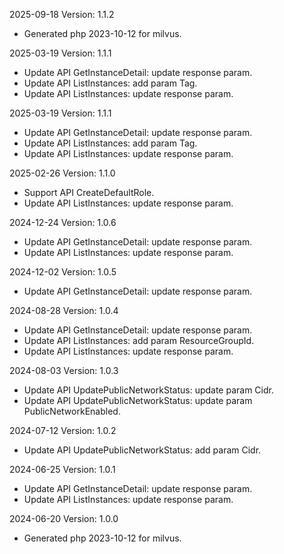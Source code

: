 2025-09-18 Version: 1.1.2
- Generated php 2023-10-12 for milvus.

2025-03-19 Version: 1.1.1
- Update API GetInstanceDetail: update response param.
- Update API ListInstances: add param Tag.
- Update API ListInstances: update response param.


2025-03-19 Version: 1.1.1
- Update API GetInstanceDetail: update response param.
- Update API ListInstances: add param Tag.
- Update API ListInstances: update response param.


2025-02-26 Version: 1.1.0
- Support API CreateDefaultRole.
- Update API ListInstances: update response param.


2024-12-24 Version: 1.0.6
- Update API GetInstanceDetail: update response param.
- Update API ListInstances: update response param.


2024-12-02 Version: 1.0.5
- Update API GetInstanceDetail: update response param.


2024-08-28 Version: 1.0.4
- Update API GetInstanceDetail: update response param.
- Update API ListInstances: add param ResourceGroupId.
- Update API ListInstances: update response param.


2024-08-03 Version: 1.0.3
- Update API UpdatePublicNetworkStatus: update param Cidr.
- Update API UpdatePublicNetworkStatus: update param PublicNetworkEnabled.


2024-07-12 Version: 1.0.2
- Update API UpdatePublicNetworkStatus: add param Cidr.


2024-06-25 Version: 1.0.1
- Update API GetInstanceDetail: update response param.
- Update API ListInstances: update response param.


2024-06-20 Version: 1.0.0
- Generated php 2023-10-12 for milvus.

